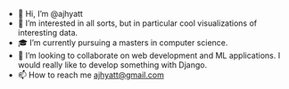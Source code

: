 - 👋 Hi, I’m @ajhyatt
- 👀 I’m interested in all sorts, but in particular cool visualizations of interesting data.
- 🎓 I’m currently pursuing a masters in computer science.
- 🤝 I’m looking to collaborate on web development and ML applications. I would really like to develop something with Django.
- 📫 How to reach me ajhyatt@gmail.com

<!---
ajhyatt/ajhyatt is a ✨ special ✨ repository because its `README.md` (this file) appears on your GitHub profile.
You can click the Preview link to take a look at your changes.
--->
